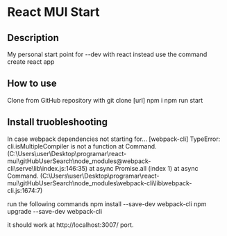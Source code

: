 # React MUI Start

## **Description**
My personal start point for --dev with react instead use the command
    create react app

## How to use 
Clone from GitHub repository with
    git clone [url]
    npm i
    npm run start

## Install truobleshooting
In case webpack dependencies not starting for...
    [webpack-cli] TypeError: cli.isMultipleCompiler is not a function
        at Command.<anonymous> (C:\Users\user\Desktop\programar\react-mui\gitHubUserSearch\node_modules\@webpack-cli\serve\lib\index.js:146:35)
        at async Promise.all (index 1)
        at async Command.<anonymous> (C:\Users\user\Desktop\programar\react-mui\gitHubUserSearch\node_modules\webpack-cli\lib\webpack-cli.js:1674:7)

run the following commands
    npm install --save-dev webpack-cli 
    npm upgrade --save-dev webpack-cli

it should work at http://localhost:3007/ port.